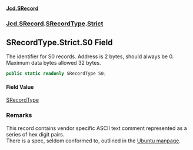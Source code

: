#### [Jcd.SRecord](index.md 'index')
### [Jcd.SRecord](Jcd.SRecord.md 'Jcd.SRecord').[SRecordType](Jcd.SRecord.SRecordType.md 'Jcd.SRecord.SRecordType').[Strict](Jcd.SRecord.SRecordType.Strict.md 'Jcd.SRecord.SRecordType.Strict')

## SRecordType.Strict.S0 Field

The identifier for S0 records. Address is 2 bytes, should always be 0. Maximum data bytes allowed 32 bytes.

```csharp
public static readonly SRecordType S0;
```

#### Field Value
[SRecordType](Jcd.SRecord.SRecordType.md 'Jcd.SRecord.SRecordType')

### Remarks
This record contains vendor specific ASCII text comment represented as a series of hex digit pairs.  
There is a spec, seldom conformed to, outlined in the [Ubuntu manpage](https://manpages.ubuntu.com/manpages/trusty/man5/srec.5.html 'https://manpages.ubuntu.com/manpages/trusty/man5/srec.5.html').